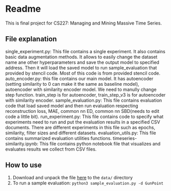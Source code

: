 # Readme
This is final project for CS227: Managing and Mining Massive Time Series.

## File explanation
single_experiment.py: This file contains a single experiment. It also contains basic data augmentation methods. It allows to easily change the dataset name ane other hyperparameters and save the output model to specified address. Then it will load the saved model to run sample_evaluation that provided by stencil code. Most of this code is from provided stencil code.
auto_encoder.py: this file contains our main model. It has autoencoder (setting similarity to 0 can make it the same as baseline model), autoencoder with similarity encoder model. We need to manully change step function. train_step is for autoencoder, train_step_v3 is for autoencoder with similarity encoder.
sample_evaluation.py: This file contains evaluation code that load saved model and then run evaluation respecting reconstruction loss, MAE, common nn ED, common nn SBD(needs to edit code a little bit).
run_experiment.py: This file contains code to specify what experiments need to run and put the evaluation results in a specified CSV documents. There are different experiments in this file such as epochs, similarity, filter sizes and different datasets.
evaluation_utils.py: This file contains summarized evaluation utilities functions. 
timeseries-similarity.ipynb: This file contains python notebook file that visualizes and evaluates results we collect from CSV files.


## How to use

1. Download and unpack the file [here](https://drive.google.com/file/d/13PwgJNBTnyT1IjbUxFqQlqq2VTGDVw8N/view?usp=sharing) to the `data/` directory
2. To run a sample evaluation: `python3 sample_evaluation.py -d GunPoint`
